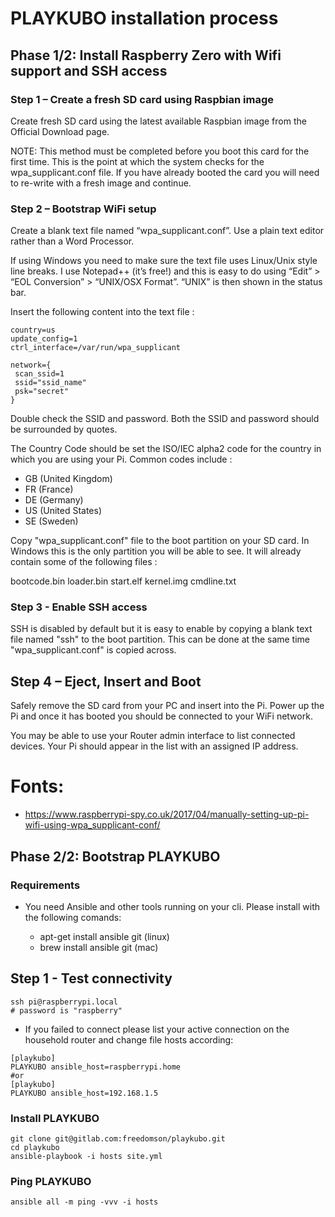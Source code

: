 # PLAYKUBO installation process

## Phase 1/2: Install Raspberry Zero with Wifi support and SSH access

### Step 1 – Create a fresh SD card using Raspbian image

Create fresh SD card using the latest available Raspbian image from the Official Download page.

NOTE: This method must be completed before you boot this card for the first time. This is the point at which the system checks for the wpa_supplicant.conf file. If you have already booted the card you will need to re-write with a fresh image and continue.

### Step 2 – Bootstrap WiFi setup

Create a blank text file named “wpa_supplicant.conf”. Use a plain text editor rather than a Word Processor.

If using Windows you need to make sure the text file uses Linux/Unix style line breaks. I use Notepad++ (it’s free!) and this is easy to do using “Edit” > “EOL Conversion” > “UNIX/OSX Format”. “UNIX” is then shown in the status bar.

Insert the following content into the text file :

```
country=us
update_config=1
ctrl_interface=/var/run/wpa_supplicant

network={
 scan_ssid=1
 ssid="ssid_name"
 psk="secret"
}
```

Double check the SSID and password. Both the SSID and password should be surrounded by quotes.

The Country Code should be set the ISO/IEC alpha2 code for the country in which you are using your Pi. Common codes include :

- GB (United Kingdom)
- FR (France)
- DE (Germany)
- US (United States)
- SE (Sweden)

Copy "wpa_supplicant.conf" file to the boot partition on your SD card. In Windows this is the only partition you will be able to see. It will already contain some of the following files :

bootcode.bin
loader.bin
start.elf
kernel.img
cmdline.txt

### Step 3 - Enable SSH access

SSH is disabled by default but it is easy to enable by copying a blank text file named "ssh" to the boot partition. This can be done at the same time "wpa_supplicant.conf" is copied across.

## Step 4 – Eject, Insert and Boot

Safely remove the SD card from your PC and insert into the Pi. Power up the Pi and once it has booted you should be connected to your WiFi network.

You may be able to use your Router admin interface to list connected devices. Your Pi should appear in the list with an assigned IP address.

# Fonts:

- https://www.raspberrypi-spy.co.uk/2017/04/manually-setting-up-pi-wifi-using-wpa_supplicant-conf/


## Phase 2/2: Bootstrap PLAYKUBO

### Requirements

- You need Ansible and other tools running on your cli. Please install with the following comands:

    * apt-get install ansible git (linux)
    * brew install ansible git (mac)

## Step 1 - Test connectivity
```
ssh pi@raspberrypi.local
# password is "raspberry"
```

- If you failed to connect please list your active connection on the household router and change file hosts according:

```
[playkubo]
PLAYKUBO ansible_host=raspberrypi.home
#or
[playkubo]
PLAYKUBO ansible_host=192.168.1.5
```

### Install PLAYKUBO
```
git clone git@gitlab.com:freedomson/playkubo.git
cd playkubo
ansible-playbook -i hosts site.yml
```

### Ping PLAYKUBO
```
ansible all -m ping -vvv -i hosts
```